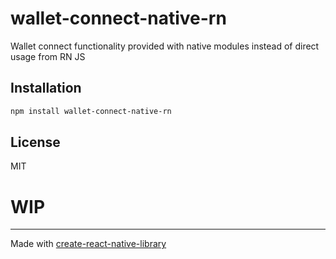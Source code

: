 # wallet-connect-native-rn

Wallet connect functionality provided with native modules instead of direct usage from RN JS

## Installation

```sh
npm install wallet-connect-native-rn
```


## License

MIT

# WIP

---

Made with [create-react-native-library](https://github.com/callstack/react-native-builder-bob)
